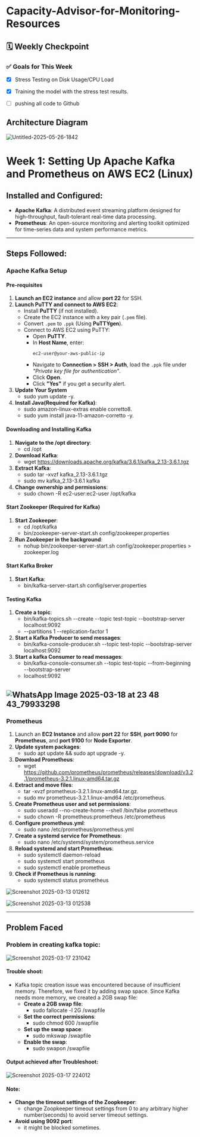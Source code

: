 # Capacity-Advisor-for-Monitoring-Resources


## 🗓️ Weekly Checkpoint 

### ✅ Goals for This Week
- [X] Stress Testing on Disk Usage/CPU Load
- [X] Training the model with the stress test results.
- [ ] pushing all code to Github



## Architecture Diagram
![Untitled-2025-05-26-1842](https://github.com/user-attachments/assets/54bb803e-b5f1-4d2f-8026-5715d59f15b8)


# Week 1: Setting Up Apache Kafka and Prometheus on AWS EC2 (Linux)

## Installed and Configured:
- **Apache Kafka**: A distributed event streaming platform designed for high-throughput, fault-tolerant real-time data processing.
- **Prometheus**: An open-source monitoring and alerting toolkit optimized for time-series data and system performance metrics.

---

## Steps Followed:

### **Apache Kafka Setup**

#### **Pre-requisites**  
1. **Launch an EC2 instance** and allow **port 22** for SSH.
2. **Launch PuTTY and connect to AWS EC2**:
   - Install **PuTTY** (if not installed).
   - Create the EC2 instance with a key pair (`.pem` file).
   - Convert `.pem` to `.ppk` (Using **PuTTYgen**).
   - Connect to AWS EC2 using PuTTY:
     - Open **PuTTY**.
     - In **Host Name**, enter:  
       ```
       ec2-user@your-aws-public-ip
       ```
     - Navigate to **Connection > SSH > Auth**, load the `.ppk` file under  
       *"Private key file for authentication"*.
     - Click **Open**.
     - Click **"Yes"** if you get a security alert.
3. **Update Your System**
   - sudo yum update -y.
4. **Install Java(Required for Kafka)**:
   - sudo amazon-linux-extras enable corretto8.
   - sudo yum install java-11-amazon-corretto -y.

#### **Downloading and Installing Kafka**  
1. **Navigate to the /opt directory**:
   - cd /opt
2. **Download Kafka**:
   - wget https://downloads.apache.org/kafka/3.6.1/kafka_2.13-3.6.1.tgz
3. **Extract Kafka**:
   - sudo tar -xvzf kafka_2.13-3.6.1.tgz
   - sudo mv kafka_2.13-3.6.1 kafka
4. **Change ownership and permissions**:
   - sudo chown -R ec2-user:ec2-user /opt/kafka

#### **Start Zookeeper (Required for Kafka)**  
1. **Start Zookeeper**:
   - cd /opt/kafka
   - bin/zookeeper-server-start.sh config/zookeeper.properties
2. **Run Zookeeper in the background**:
   - nohup bin/zookeeper-server-start.sh config/zookeeper.properties > zookeeper.log

#### **Start Kafka Broker**
1. **Start Kafka**:
   - bin/kafka-server-start.sh config/server.properties

#### **Testing Kafka**
1. **Create a topic**:
   - bin/kafka-topics.sh --create --topic test-topic --bootstrap-server localhost:9092
   - --partitions 1 --replication-factor 1
2. **Start a Kafka Producer to send messages**:
   - bin/kafka-console-producer.sh --topic test-topic --bootstrap-server localhost:9092
3. **Start a kafka Consumer to read messages**:
   - bin/kafka-console-consumer.sh --topic test-topic --from-beginning --bootstrap-server
   - localhost:9092

![WhatsApp Image 2025-03-18 at 23 48 43_79933298](https://github.com/user-attachments/assets/6413e0d1-26cc-4f89-85de-a9cb4ea90077)
---

### **Prometheus**

1. Launch an **EC2 Instance** and allow **port 22** for **SSH**, **port 9090** for **Prometheus**, and **port 9100** for **Node Exporter**.
2. **Update system packages**:
   - sudo apt update && sudo apt upgrade -y.
3. **Download Prometheus**:
   - wget https://github.com/prometheus/prometheus/releases/download/v3.2.1/prometheus-3.2.1.linux-amd64.tar.gz
4. **Extract and move files**:
   - tar -xvzf prometheus-3.2.1.linux-amd64.tar.gz.
   - sudo mv prometheus-3.2.1.linux-amd64 /etc/prometheus.
5. **Create Prometheus user and set permissions**:
   - sudo useradd --no-create-home --shell /bin/false prometheus
   - sudo chown -R prometheus:prometheus /etc/prometheus
6. **Configure prometheus.yml**:
   - sudo nano /etc/prometheus/prometheus.yml
7. **Create a systemd service for Prometheus**:
   - sudo nano /etc/systemd/system/prometheus.service
8. **Reload systemd and start Prometheus**:
   - sudo systemctl daemon-reload
   - sudo systemctl start prometheus
   - sudo systemctl enable prometheus
9. **Check if Prometheus is running**:
   - sudo systemctl status prometheus

![Screenshot 2025-03-13 012612](https://github.com/user-attachments/assets/89d2055c-3e80-49e0-8f4a-274e01014679)

![Screenshot 2025-03-13 012538](https://github.com/user-attachments/assets/fdb0e846-2c4b-445e-9de3-39e5ce9a284d)

---

## Problem Faced

### **Problem in creating kafka topic**:

![Screenshot 2025-03-17 231042](https://github.com/user-attachments/assets/40cf636c-d399-4cb5-b05d-ae0919581d59)

#### **Trouble shoot**:
- Kafka topic creation issue was encountered because of insufficient memory. Therefore, we fixed it by adding swap space. Since Kafka needs more memory, we created a 2GB swap file:
  - **Create a 2GB swap file**:
       - sudo fallocate -l 2G /swapfile
  - **Set the correct permissions**:
       - sudo chmod 600 /swapfile
  - **Set up the swap space**:
       - sudo mkswap /swapfile
  - **Enable the swap**:
       - sudo swapon /swapfile
#### **Output achieved after Troubleshoot**:

![Screenshot 2025-03-17 224012](https://github.com/user-attachments/assets/87402548-6fec-4f4e-a4c1-54afcc185ddd)

#### **Note**:
   - **Change the timeout settings of the Zoopkeeper**:
       - change Zoopkeeper timeout settings from 0 to any arbitrary higher number(seconds) to avoid server timeout settings.
   - **Avoid using 9092 port**:
       - it might be blocked sometimes.
